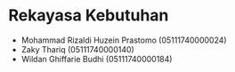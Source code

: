 # Rekayasa Kebutuhan

- Mohammad Rizaldi Huzein Prastomo (05111740000024)
- Zaky Thariq (05111740000140)
- Wildan Ghiffarie Budhi (05111740000184)